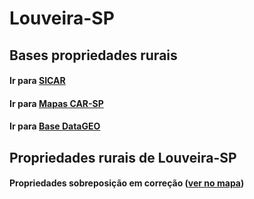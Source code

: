 # Louveira-SP

## Bases propriedades rurais

#### Ir para [SICAR](https://www.car.gov.br/publico/imoveis/index)
#### Ir para [Mapas CAR-SP](https://geo.cati.sp.gov.br/portal/apps/webappviewer/index.html?id=8ef6034184a247da9065bc23aec7cebf)
#### Ir para [Base DataGEO](https://datageo.ambiente.sp.gov.br/app/?ctx=CAR#)

## Propriedades rurais de Louveira-SP

#### Propriedades sobreposição em correção ([ver no mapa](propriedades_sobreposicao_louveira_correcao.html))

